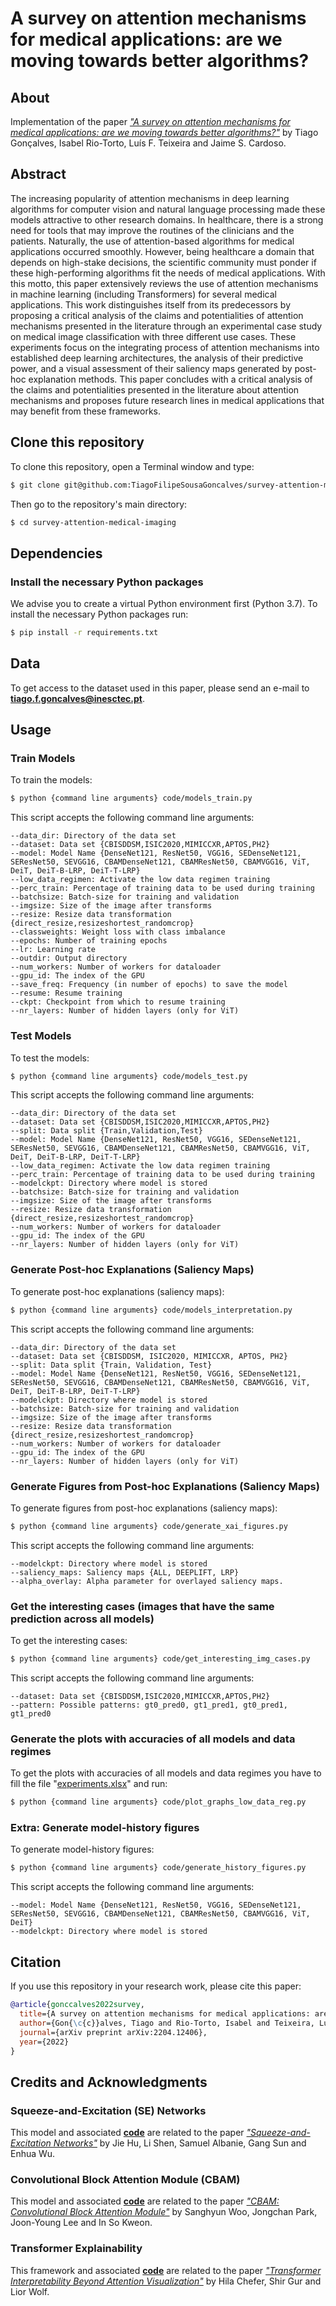 # A survey on attention mechanisms for medical applications: are we moving towards better algorithms?

## About
Implementation of the paper [_"A survey on attention mechanisms for medical applications: are we moving towards better algorithms?"_](https://arxiv.org/abs/2204.12406) by Tiago Gonçalves, Isabel Rio-Torto, Luís F. Teixeira and Jaime S. Cardoso.

## Abstract
The increasing popularity of attention mechanisms in deep learning algorithms for computer vision and natural language processing made these models attractive to other research domains. In healthcare, there is a strong need for tools that may improve the routines of the clinicians and the patients. Naturally, the use of attention-based algorithms for medical applications occurred smoothly. However, being healthcare a domain that depends on high-stake decisions, the scientific community must ponder if these high-performing algorithms fit the needs of medical applications. With this motto, this paper extensively reviews the use of attention mechanisms in machine learning (including Transformers) for several medical applications. This work distinguishes itself from its predecessors by proposing a critical analysis of the claims and potentialities of attention mechanisms presented in the literature through an experimental case study on medical image classification with three different use cases. These experiments focus on the integrating process of attention mechanisms into established deep learning architectures, the analysis of their predictive power, and a visual assessment of their saliency maps generated by post-hoc explanation methods. This paper concludes with a critical analysis of the claims and potentialities presented in the literature about attention mechanisms and proposes future research lines in medical applications that may benefit from these frameworks.

## Clone this repository
To clone this repository, open a Terminal window and type:
```bash
$ git clone git@github.com:TiagoFilipeSousaGoncalves/survey-attention-medical-imaging.git
```
Then go to the repository's main directory:
```bash
$ cd survey-attention-medical-imaging
```

## Dependencies
### Install the necessary Python packages
We advise you to create a virtual Python environment first (Python 3.7). To install the necessary Python packages run:
```bash
$ pip install -r requirements.txt
```

## Data
To get access to the dataset used in this paper, please send an e-mail to [**tiago.f.goncalves@inesctec.pt**](mailto:tiago.f.goncalves@inesctec.pt).


## Usage
### Train Models
To train the models:
```bash
$ python {command line arguments} code/models_train.py
```
This script accepts the following command line arguments:
```
--data_dir: Directory of the data set
--dataset: Data set {CBISDDSM,ISIC2020,MIMICCXR,APTOS,PH2}
--model: Model Name {DenseNet121, ResNet50, VGG16, SEDenseNet121, SEResNet50, SEVGG16, CBAMDenseNet121, CBAMResNet50, CBAMVGG16, ViT, DeiT, DeiT-B-LRP, DeiT-T-LRP}
--low_data_regimen: Activate the low data regimen training
--perc_train: Percentage of training data to be used during training
--batchsize: Batch-size for training and validation
--imgsize: Size of the image after transforms
--resize: Resize data transformation {direct_resize,resizeshortest_randomcrop}
--classweights: Weight loss with class imbalance
--epochs: Number of training epochs
--lr: Learning rate
--outdir: Output directory
--num_workers: Number of workers for dataloader
--gpu_id: The index of the GPU
--save_freq: Frequency (in number of epochs) to save the model
--resume: Resume training
--ckpt: Checkpoint from which to resume training
--nr_layers: Number of hidden layers (only for ViT)
```


### Test Models
To test the models:
```bash
$ python {command line arguments} code/models_test.py
```
This script accepts the following command line arguments:
```
--data_dir: Directory of the data set
--dataset: Data set {CBISDDSM,ISIC2020,MIMICCXR,APTOS,PH2}
--split: Data split {Train,Validation,Test}
--model: Model Name {DenseNet121, ResNet50, VGG16, SEDenseNet121, SEResNet50, SEVGG16, CBAMDenseNet121, CBAMResNet50, CBAMVGG16, ViT, DeiT, DeiT-B-LRP, DeiT-T-LRP}
--low_data_regimen: Activate the low data regimen training
--perc_train: Percentage of training data to be used during training
--modelckpt: Directory where model is stored
--batchsize: Batch-size for training and validation
--imgsize: Size of the image after transforms
--resize: Resize data transformation {direct_resize,resizeshortest_randomcrop}
--num_workers: Number of workers for dataloader
--gpu_id: The index of the GPU
--nr_layers: Number of hidden layers (only for ViT)
```


### Generate Post-hoc Explanations (Saliency Maps)
To generate post-hoc explanations (saliency maps):
```bash
$ python {command line arguments} code/models_interpretation.py
```
This script accepts the following command line arguments:
```
--data_dir: Directory of the data set
--dataset: Data set {CBISDDSM, ISIC2020, MIMICCXR, APTOS, PH2}
--split: Data split {Train, Validation, Test}
--model: Model Name {DenseNet121, ResNet50, VGG16, SEDenseNet121, SEResNet50, SEVGG16, CBAMDenseNet121, CBAMResNet50, CBAMVGG16, ViT, DeiT, DeiT-B-LRP, DeiT-T-LRP}
--modelckpt: Directory where model is stored
--batchsize: Batch-size for training and validation
--imgsize: Size of the image after transforms
--resize: Resize data transformation {direct_resize,resizeshortest_randomcrop}
--num_workers: Number of workers for dataloader
--gpu_id: The index of the GPU
--nr_layers: Number of hidden layers (only for ViT)
```


### Generate Figures from Post-hoc Explanations (Saliency Maps)
To generate figures from post-hoc explanations (saliency maps):
```bash
$ python {command line arguments} code/generate_xai_figures.py
```
This script accepts the following command line arguments:
```
--modelckpt: Directory where model is stored
--saliency_maps: Saliency maps {ALL, DEEPLIFT, LRP}
--alpha_overlay: Alpha parameter for overlayed saliency maps.
```


### Get the interesting cases (images that have the same prediction across all models)
To get the interesting cases:
```bash
$ python {command line arguments} code/get_interesting_img_cases.py
```
This script accepts the following command line arguments:
```
--dataset: Data set {CBISDDSM,ISIC2020,MIMICCXR,APTOS,PH2}
--pattern: Possible patterns: gt0_pred0, gt1_pred1, gt0_pred1, gt1_pred0
```


### Generate the plots with accuracies of all models and data regimes
To get the plots with accuracies of all models and data regimes you have to fill the file "[experiments.xlsx](results/experiments.xlsx)" and run:
```bash
$ python {command line arguments} code/plot_graphs_low_data_reg.py
```


### Extra: Generate model-history figures
To generate model-history figures:
```bash
$ python {command line arguments} code/generate_history_figures.py
```
This script accepts the following command line arguments:
```
--model: Model Name {DenseNet121, ResNet50, VGG16, SEDenseNet121, SEResNet50, SEVGG16, CBAMDenseNet121, CBAMResNet50, CBAMVGG16, ViT, DeiT}
--modelckpt: Directory where model is stored
```



## Citation
If you use this repository in your research work, please cite this paper:
```bibtex
@article{gonccalves2022survey,
  title={A survey on attention mechanisms for medical applications: are we moving towards better algorithms?},
  author={Gon{\c{c}}alves, Tiago and Rio-Torto, Isabel and Teixeira, Lu{\'\i}s F and Cardoso, Jaime S},
  journal={arXiv preprint arXiv:2204.12406},
  year={2022}
}
```



## Credits and Acknowledgments
### Squeeze-and-Excitation (SE) Networks
This model and associated [**code**](https://github.com/moskomule/senet.pytorch) are related to the paper [_"Squeeze-and-Excitation Networks"_](https://ieeexplore.ieee.org/abstract/document/8759331) by Jie Hu, Li Shen, Samuel Albanie, Gang Sun and Enhua Wu.

### Convolutional Block Attention Module (CBAM)
This model and associated [**code**](https://github.com/Jongchan/attention-module) are related to the paper [_"CBAM: Convolutional Block Attention Module"_](https://openaccess.thecvf.com/content_ECCV_2018/html/Sanghyun_Woo_Convolutional_Block_Attention_ECCV_2018_paper.html) by Sanghyun Woo, Jongchan Park, Joon-Young Lee and In So Kweon.

### Transformer Explainability
This framework and associated [**code**](https://github.com/hila-chefer/Transformer-Explainability) are related to the paper [_"Transformer Interpretability Beyond Attention Visualization"_](https://arxiv.org/abs/2012.09838) by Hila Chefer, Shir Gur and Lior Wolf.
